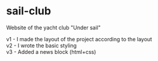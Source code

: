 # sail-club
Website of the yacht club "Under sail"

v1 - I made the layout of the project according to the layout <br>
v2 - I wrote the basic styling <br>
v3 - Added a news block (html+css)
